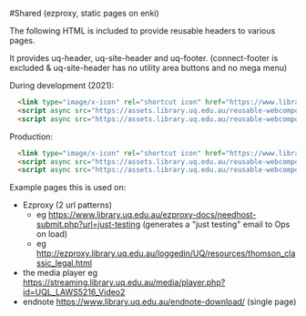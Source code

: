 #Shared (ezproxy, static pages on enki)

The following HTML is included to provide reusable headers to various pages.

It provides uq-header, uq-site-header and uq-footer.
(connect-footer is excluded & uq-site-header has no utility area buttons and no mega menu)

During development (2021):
```html
  <link type="image/x-icon" rel="shortcut icon" href="https://www.library.uq.edu.au/favicon.ico">
  <script async src="https://assets.library.uq.edu.au/reusable-webcomponents-development/feature-shared/uq-lib-reusable.min.js" defer></script>
  <script async src="https://assets.library.uq.edu.au/reusable-webcomponents-development/feature-shared/applications/shared/load.js"></script>
```

Production:
```html
  <link type="image/x-icon" rel="shortcut icon" href="https://www.library.uq.edu.au/favicon.ico">
  <script async src="https://assets.library.uq.edu.au/reusable-webcomponents/uq-lib-reusable.min.js" defer></script>
  <script async src="https://assets.library.uq.edu.au/reusable-webcomponents/applications/shared/load.js"></script>
```

Example pages this is used on:
- Ezproxy  (2 url patterns)
    - eg <https://www.library.uq.edu.au/ezproxy-docs/needhost-submit.php?url=just-testing> (generates a "just testing" email to Ops on load)
    - eg <http://ezproxy.library.uq.edu.au/loggedin/UQ/resources/thomson_classic_legal.html>
- the media player eg <https://streaming.library.uq.edu.au/media/player.php?id=UQL_LAWS5216_Video2>
- endnote <https://www.library.uq.edu.au/endnote-download/> (single page)
